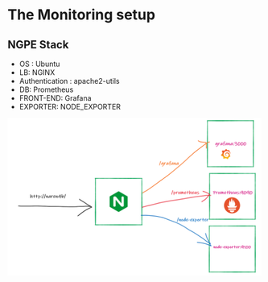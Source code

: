 # The Monitoring setup 
## NGPE Stack
- OS : Ubuntu 
- LB: NGINX
- Authentication : apache2-utils
- DB: Prometheus
- FRONT-END: Grafana
- EXPORTER: NODE_EXPORTER

![](res/setup.PNG)

